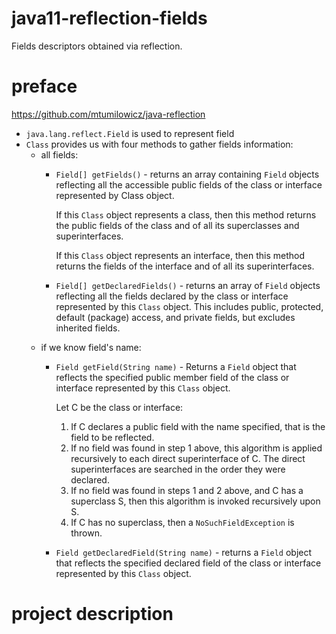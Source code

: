 # java11-reflection-fields
Fields descriptors obtained via reflection.

# preface
https://github.com/mtumilowicz/java-reflection

* `java.lang.reflect.Field` is used to represent field
* `Class` provides us with four methods to gather
fields information:
    * all fields:
        * `Field[] getFields()` - returns an array 
            containing `Field` objects reflecting all
            the accessible public fields of the class or 
            interface represented by Class object.
            
            If this `Class` object represents a class, then 
            this method returns the public fields of the 
            class and of all its superclasses and
            superinterfaces.
            
            If this `Class` object represents an interface, 
            then this method returns the fields of the interface 
            and of all its superinterfaces.
        * `Field[] getDeclaredFields()` - returns 
            an array of `Field` objects reflecting all the fields
            declared by the class or interface represented by this
            `Class` object. This includes public, protected, default
            (package) access, and private fields, but excludes 
            inherited fields.
    * if we know field's name:
        * `Field getField(String name)` - Returns a `Field` 
            object that reflects the specified public member
            field of the class or interface represented by this 
            `Class` object.
        
            Let C be the class or interface:
            1. If C declares a public field with the name specified, that is the
                field to be reflected.
            1. If no field was found in step 1 above, this algorithm is applied
                recursively to each direct superinterface of C. The direct
                superinterfaces are searched in the order they were declared.
            1. If no field was found in steps 1 and 2 above, and C has a
                superclass S, then this algorithm is invoked recursively upon S.
            1. If C has no superclass, then a `NoSuchFieldException`
                is thrown.
        * `Field getDeclaredField(String name)` - returns 
            a `Field` object that reflects the specified 
            declared field of the class or interface represented 
            by this `Class` object.
# project description